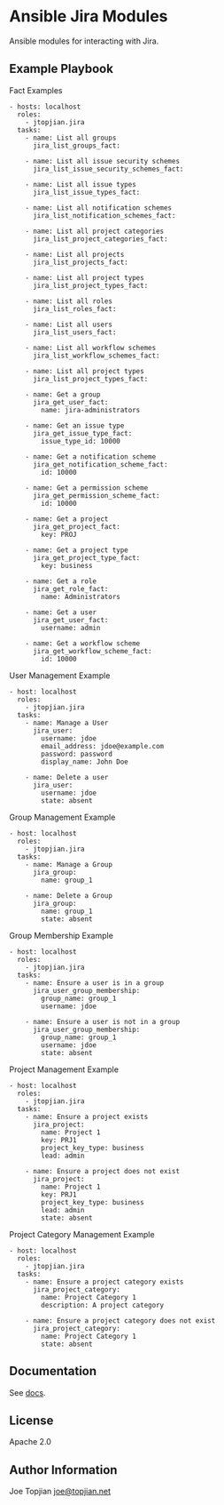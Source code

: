 Ansible Jira Modules
=====================

Ansible modules for interacting with Jira.

Example Playbook
----------------

Fact Examples

    - hosts: localhost
      roles:
        - jtopjian.jira
      tasks:
        - name: List all groups
          jira_list_groups_fact:

        - name: List all issue security schemes
          jira_list_issue_security_schemes_fact:

        - name: List all issue types
          jira_list_issue_types_fact:

        - name: List all notification schemes
          jira_list_notification_schemes_fact:

        - name: List all project categories
          jira_list_project_categories_fact:

        - name: List all projects
          jira_list_projects_fact:

        - name: List all project types
          jira_list_project_types_fact:

        - name: List all roles
          jira_list_roles_fact:

        - name: List all users
          jira_list_users_fact:

        - name: List all workflow schemes
          jira_list_workflow_schemes_fact:

        - name: List all project types
          jira_list_project_types_fact:

        - name: Get a group
          jira_get_user_fact:
            name: jira-administrators

        - name: Get an issue type
          jira_get_issue_type_fact:
            issue_type_id: 10000

        - name: Get a notification scheme
          jira_get_notification_scheme_fact:
            id: 10000

        - name: Get a permission scheme
          jira_get_permission_scheme_fact:
            id: 10000

        - name: Get a project
          jira_get_project_fact:
            key: PROJ

        - name: Get a project type
          jira_get_project_type_fact:
            key: business

        - name: Get a role
          jira_get_role_fact:
            name: Administrators

        - name: Get a user
          jira_get_user_fact:
            username: admin

        - name: Get a workflow scheme
          jira_get_workflow_scheme_fact:
            id: 10000

User Management Example

    - host: localhost
      roles:
        - jtopjian.jira
      tasks:
        - name: Manage a User
          jira_user:
            username: jdoe
            email_address: jdoe@example.com
            password: password
            display_name: John Doe

        - name: Delete a user
          jira_user:
            username: jdoe
            state: absent

Group Management Example

    - host: localhost
      roles:
        - jtopjian.jira
      tasks:
        - name: Manage a Group
          jira_group:
            name: group_1

        - name: Delete a Group
          jira_group:
            name: group_1
            state: absent


Group Membership Example

    - host: localhost
      roles:
        - jtopjian.jira
      tasks:
        - name: Ensure a user is in a group
          jira_user_group_membership:
            group_name: group_1
            username: jdoe

        - name: Ensure a user is not in a group
          jira_user_group_membership:
            group_name: group_1
            username: jdoe
            state: absent

Project Management Example

    - host: localhost
      roles:
        - jtopjian.jira
      tasks:
        - name: Ensure a project exists
          jira_project:
            name: Project 1
            key: PRJ1
            project_key_type: business
            lead: admin

        - name: Ensure a project does not exist
          jira_project:
            name: Project 1
            key: PRJ1
            project_key_type: business
            lead: admin
            state: absent

Project Category Management Example

    - host: localhost
      roles:
        - jtopjian.jira
      tasks:
        - name: Ensure a project category exists
          jira_project_category:
            name: Project Category 1
            description: A project category

        - name: Ensure a project category does not exist
          jira_project_category:
            name: Project Category 1
            state: absent

Documentation
-------------

See [docs](docs).

License
-------

Apache 2.0

Author Information
------------------

Joe Topjian <joe@topjian.net>
